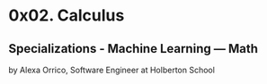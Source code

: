 # 0x02. Calculus

## Specializations - Machine Learning ― Math

by Alexa Orrico, Software Engineer at Holberton School 
